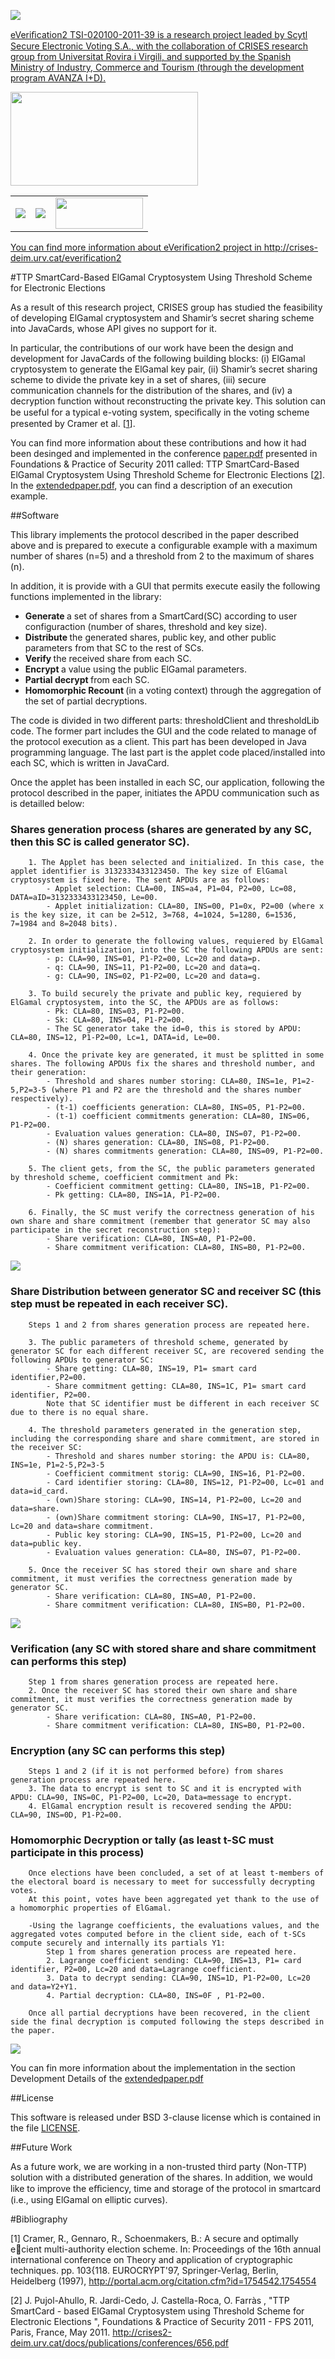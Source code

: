<a href="http://crises-deim.urv.cat/everification2/" target="_blank"><img src="https://raw.github.com/CRISES-URV/eVerification-2/master/figures/logoeverification2.png" />

eVeriﬁcation2 TSI-020100-2011-39 is a research project leaded by Scytl Secure Electronic Voting S.A.,
with the collaboration of CRISES research group from Universitat Rovira i Virgili, and supported by 
the Spanish Ministry of Industry, Commerce and Tourism (through the development program AVANZA I+D).

<a href="https://www.planavanza.es" target="_blank"><img src="https://raw.github.com/CRISES-URV/eVerification-2/master/figures/logo_planAvanza2.png"  width="300" height="150">

<center><table border="0">
<tr><td><a href="http://www.scytl.es" target="_blank"><img src=https://raw.github.com/CRISES-URV/eVerification-2/master/figures/logoScytl.png border="0"></td>
<td><a href="http://www.urv.cat" target="_blank"><img src=https://raw.github.com/CRISES-URV/eVerification-2/master/figures/logoURV.png border="0"></td>
<td><a href="http://crises-deim.urv.cat" target="_blank"><img src=https://raw.github.com/CRISES-URV/eVerification-2/master/figures/logoCrises.png width="140" height="50" border="0"></td></tr>
</table></center>

You can find more information about eVerification2 project in http://crises-deim.urv.cat/everification2

#TTP SmartCard-Based ElGamal Cryptosystem Using Threshold Scheme for Electronic Elections

As a result of this research project, CRISES group has studied the feasibility of developing ElGamal 
cryptosystem and Shamir’s secret sharing scheme into JavaCards, whose API gives no support for it.

In particular, the contributions of our work have been the design and development for JavaCards of
the following building blocks: (i) ElGamal cryptosystem to generate the ElGamal key pair, (ii) Shamir’s 
secret sharing scheme to divide the private key in a set of shares, (iii) secure communication channels 
for the distribution of the shares, and (iv) a decryption function without reconstructing the private key. 
This solution can be useful for a typical e-voting system, speciﬁcally in the voting scheme presented by 
Cramer et al. [<a href="#ref1">1</a>].

You can find more information about these contributions and how it had been desinged and implemented in the 
conference <a href="https://raw.github.com/CRISES-URV/eVerification-2/master/paper.pdf">paper.pdf</a> presented in Foundations & Practice of Security 2011 called: TTP SmartCard-Based ElGamal 
Cryptosystem Using Threshold Scheme for Electronic Elections [<a href="#ref2">2</a>]. In the <a href="https://raw.github.com/CRISES-URV/eVerification-2/master/extendedpaper.pdf">extendedpaper.pdf</a>, you can find a 
description of an execution example.


##Software

This library implements the protocol described in the paper described above and is prepared to execute a 
configurable example with a maximum number of shares (n=5) and a threshold from 2 to the maximum of shares (n).

In addition, it is provide with a GUI that permits execute easily the following functions implemented in the library:
- <b>Generate </b> a set of shares from a SmartCard(SC) according to user configuraction (number of shares, threshold and key size).
- <b>Distribute </b> the generated shares, public key, and other public parameters from that SC to the rest of SCs.
- <b>Verify </b> the received share from each SC. 
- <b>Encrypt </b> a value using the public ElGamal parameters.
- <b>Partial decrypt </b> from each SC.
- <b>Homomorphic Recount </b> (in a voting context) through the aggregation of the set of partial decryptions.

The code is divided in two different parts: thresholdClient and thresholdLib code.
The former part includes the GUI and the code related to manage of the protocol execution as a client. This part has been developed
in Java programming language.
The last part is the applet code placed/installed into each SC, which is written in JavaCard.

Once the applet has been installed in each SC, our application, following the protocol described in the paper, initiates the APDU communication such as is detailled below:

### Shares generation process </b>(shares are generated by any SC, then this SC is called generator SC).
		
		1. The Applet has been selected and initialized. In this case, the applet identifier is 3132333433123450. The key size of ElGamal cryptosystem is fixed here. The sent APDUs are as follows:
			- Applet selection: CLA=00, INS=a4, P1=04, P2=00, Lc=08, DATA=aID=3132333433123450, Le=00.
			- Applet initialization: CLA=80, INS=00, P1=0x, P2=00 (where x is the key size, it can be 2=512, 3=768, 4=1024, 5=1280, 6=1536, 7=1984 and 8=2048 bits).
		
		2. In order to generate the following values, requiered by ElGamal cryptosystem initialization, into the SC the following APDUs are sent: 
			- p: CLA=90, INS=01, P1-P2=00, Lc=20 and data=p. 
			- q: CLA=90, INS=11, P1-P2=00, Lc=20 and data=q. 
			- g: CLA=90, INS=02, P1-P2=00, Lc=20 and data=g. 

		3. To build securely the private and public key, requiered by ElGamal cryptosystem, into the SC, the APDUs are as follows:
			- Pk: CLA=80, INS=03, P1-P2=00.
			- Sk: CLA=80, INS=04, P1-P2=00.
			- The SC generator take the id=0, this is stored by APDU: CLA=80, INS=12, P1-P2=00, Lc=1, DATA=id, Le=00.

		4. Once the private key are generated, it must be splitted in some shares. The following APDUs fix the shares and threshold number, and their generation:
			- Threshold and shares number storing: CLA=80, INS=1e, P1=2-5,P2=3-5 (where P1 and P2 are the threshold and the shares number respectively).
			- (t-1) coefficients generation: CLA=80, INS=05, P1-P2=00.
			- (t-1) coefficient commitments generation: CLA=80, INS=06, P1-P2=00.
			- Evaluation values generation: CLA=80, INS=07, P1-P2=00.
			- (N) shares generation: CLA=80, INS=08, P1-P2=00.
			- (N) shares commitments generation: CLA=80, INS=09, P1-P2=00.

		5. The client gets, from the SC, the public parameters generated by threshold scheme, coefficient commitment and Pk:
			- Coefficient commitment getting: CLA=80, INS=1B, P1-P2=00.
			- Pk getting: CLA=80, INS=1A, P1-P2=00.

		6. Finally, the SC must verify the correctness generation of his own share and share commitment (remember that generator SC may also participate in the secret reconstruction step):
			- Share verification: CLA=80, INS=A0, P1-P2=00.
			- Share commitment verification: CLA=80, INS=B0, P1-P2=00.


<img src="https://raw.github.com/CRISES-URV/eVerification-2/master/figures/generation.png">

    
### Share Distribution between generator SC and receiver SC (this step must be repeated in each receiver SC).

		Steps 1 and 2 from shares generation process are repeated here.

		3. The public parameters of threshold scheme, generated by generator SC for each different receiver SC, are recovered sending the following APDUs to generator SC:			
			- Share getting: CLA=80, INS=19, P1= smart card identifier,P2=00.
			- Share commitment getting: CLA=80, INS=1C, P1= smart card identifier, P2=00.
			Note that SC identifier must be different in each receiver SC due to there is no equal share.

		4. The threshold parameters generated in the generation step, including the corresponding share and share commitment, are stored in the receiver SC:
			- Threshold and shares number storing: the APDU is: CLA=80, INS=1e, P1=2-5,P2=3-5
			- Coefficient commitment storig: CLA=90, INS=16, P1-P2=00.
			- Card identifier storing: CLA=80, INS=12, P1-P2=00, Lc=01 and data=id_card.
			- (own)Share storing: CLA=90, INS=14, P1-P2=00, Lc=20 and data=share.
			- (own)Share commitment storing: CLA=90, INS=17, P1-P2=00, Lc=20 and data=share commitment.
			- Public key storing: CLA=90, INS=15, P1-P2=00, Lc=20 and data=public key.
			- Evaluation values generation: CLA=80, INS=07, P1-P2=00.

		5. Once the receiver SC has stored their own share and share commitment, it must verifies the correctness generation made by generator SC.
			- Share verification: CLA=80, INS=A0, P1-P2=00.
			- Share commitment verification: CLA=80, INS=B0, P1-P2=00.


<img src="https://raw.github.com/CRISES-URV/eVerification-2/master/figures/distrib.png">


### Verification (any SC with stored share and share commitment can performs this step)

		Step 1 from shares generation process are repeated here.
		2. Once the receiver SC has stored their own share and share commitment, it must verifies the correctness generation made by generator SC.
			- Share verification: CLA=80, INS=A0, P1-P2=00.
			- Share commitment verification: CLA=80, INS=B0, P1-P2=00.

### Encryption (any SC can performs this step)

		Steps 1 and 2 (if it is not performed before) from shares generation process are repeated here.
		3. The data to encrypt is sent to SC and it is encrypted with APDU: CLA=90, INS=0C, P1-P2=00, Lc=20, Data=message to encrypt.
		4. ElGamal encryption result is recovered sending the APDU: CLA=90, INS=0D, P1-P2=00.


### Homomorphic Decryption or tally (as least t-SC must participate in this process)
		Once elections have been concluded, a set of at least t-members of the electoral board is necessary to meet for successfully decrypting votes.
		At this point, votes have been aggregated yet thank to the use of a homomorphic properties of ElGamal.
		
		-Using the lagrange coefficients, the evaluations values, and the aggregated votes computed before in the client side, each of t-SCs compute securely and internally its partials Y1:
			Step 1 from shares generation process are repeated here.
			2. Lagrange coefficient sending: CLA=90, INS=13, P1= card identifier, P2=00, Lc=20 and data=Lagrange coefficient.
			3. Data to decrypt sending: CLA=90, INS=1D, P1-P2=00, Lc=20 and data=Y2+Y1.
			4. Partial decryption: CLA=80, INS=0F , P1-P2=00.
		
		Once all partial decryptions have been recovered, in the client side the final decryption is computed following the steps described in the paper.
		
		
<img src="https://raw.github.com/CRISES-URV/eVerification-2/master/figures/tally.png">


You can fin more information about the implementation in the section Development Details of the <a href="https://raw.github.com/CRISES-URV/eVerification-2/master/extendedpaper.pdf">extendedpaper.pdf</a>


##License

This software is released under BSD 3-clause license which is contained in the file <a href="https://github.com/CRISES-URV/eVerification-2/blob/master/LICENSE">LICENSE</a>.


##Future Work

As a future work, we are working in a non-trusted third party (Non-TTP)
solution with a distributed generation of the shares. In addition, we would like
to improve the eﬃciency, time and storage of the protocol in smartcard (i.e.,
using ElGamal on elliptic curves).


#Bibliography

<a name="ref1"></a>[1] Cramer, R., Gennaro, R., Schoenmakers, B.: A secure and optimally ecient
multi-authority election scheme. In: Proceedings of the 16th annual international
conference on Theory and application of cryptographic techniques. pp. 103{118.
EUROCRYPT'97, Springer-Verlag, Berlin, Heidelberg (1997), 
http://portal.acm.org/citation.cfm?id=1754542.1754554

<a name="ref2"></a>[2] J. Pujol-Ahullo, R. Jardi-Cedo, J. Castella-Roca, O. Farràs , 
"TTP SmartCard - based ElGamal Cryptosystem using Threshold Scheme for Electronic Elections ", 
Foundations & Practice of Security 2011 - FPS 2011, Paris, France, May 2011. 
http://crises2-deim.urv.cat/docs/publications/conferences/656.pdf

